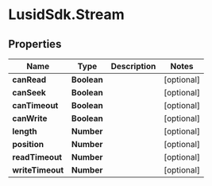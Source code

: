# LusidSdk.Stream

## Properties
Name | Type | Description | Notes
------------ | ------------- | ------------- | -------------
**canRead** | **Boolean** |  | [optional] 
**canSeek** | **Boolean** |  | [optional] 
**canTimeout** | **Boolean** |  | [optional] 
**canWrite** | **Boolean** |  | [optional] 
**length** | **Number** |  | [optional] 
**position** | **Number** |  | [optional] 
**readTimeout** | **Number** |  | [optional] 
**writeTimeout** | **Number** |  | [optional] 


